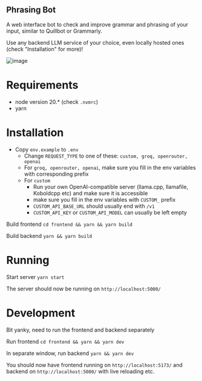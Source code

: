 ## Phrasing Bot

A web interface bot to check and improve grammar and phrasing of your input, similar to Quillbot or Grammarly.

Use any backend LLM service of your choice, even locally hosted ones (check "Installation" for more)!

![image](https://github.com/Krisseck/Phrasing-Bot/assets/471887/3edbc5f4-53cf-4346-af80-655e1836acf4)


# Requirements

- node version 20.* (check `.nvmrc`)
- yarn

# Installation

- Copy `env.example` to `.env`
  - Change `REQUEST_TYPE` to one of these: `custom, groq, openrouter, openai`
  - For `groq, openrouter, openai`, make sure you fill in the env variables with corresponding prefix
  - For `custom`
    - Run your own OpenAI-compatible server (llama.cpp, llamafile, Koboldcpp etc) and make sure it is accessible
    - make sure you fill in the env variables with `CUSTOM_` prefix
    - `CUSTOM_API_BASE_URL` should usually end with `/v1`
    - `CUSTOM_API_KEY` or `CUSTOM_API_MODEL` can usually be left empty

Build frontend
`cd frontend && yarn && yarn build`

Build backend
`yarn && yarn build`

# Running

Start server
`yarn start`

The server should now be running on `http://localhost:5000/`

# Development

Bit yanky, need to run the frontend and backend separately

Run frontend `cd frontend && yarn && yarn dev`

In separate window, run backend `yarn && yarn dev`

You should now have frontend running on `http://localhost:5173/` and backend on `http://localhost:5000/` with live reloading etc.

